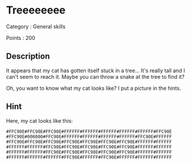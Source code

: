 # Treeeeeeee

Category : General skills

Points : 200

## Description

It appears that my cat has gotten itself stuck in a tree... It's really tall and I can't seem to reach it. Maybe you can throw a snake at the tree to find it?

Oh, you want to know what my cat looks like? I put a picture in the hints.

## Hint

Here, my cat looks like this:

```
#FFC90E#FFC90E#FFC90E#FFFFFF#FFFFFF#FFFFFF#FFFFFF#FFFFFF#FFC90E #FFC90E#000000#FFC90E#FFFFFF#FFFFFF#FFFFFF#FFFFFF#FFC90E#FFFFFF #FFC90E#FFC90E#FFC90E#FFC90E#FFC90E#FFC90E#FFC90E#FFFFFF#FFFFFF #FFFFFF#FFFFFF#FFC90E#FFC90E#FFC90E#FFC90E#FFC90E#FFFFFF#FFFFFF #FFFFFF#FFFFFF#FFC90E#FFC90E#FFC90E#FFC90E#FFC90E#FFFFFF#FFFFFF #FFFFFF#FFFFFF#FFFFFF#FFC90E#FFFFFF#FFC90E#FFFFFF#FFFFFF#FFFFFF 
```
